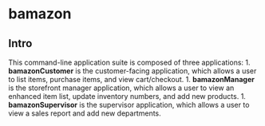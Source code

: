 # bamazon

## Intro

This command-line application suite is composed of three applications:
	1.  **bamazonCustomer** is the customer-facing application, which allows a user to list items, purchase items, and view cart/checkout.
	1.  **bamazonManager** is the storefront manager application, which allows a user to view an enhanced item list, update inventory numbers, and add new products.
	1.  **bamazonSupervisor** is the supervisor application, which allows a user to view a sales report and add new departments.